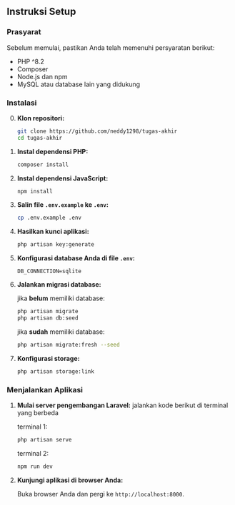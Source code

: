 ## Instruksi Setup

### Prasyarat

Sebelum memulai, pastikan Anda telah memenuhi persyaratan berikut:

-   PHP ^8.2
-   Composer
-   Node.js dan npm
-   MySQL atau database lain yang didukung

### Instalasi

0. **Klon repositori:**

    ```sh
    git clone https://github.com/neddy1298/tugas-akhir
    cd tugas-akhir
    ```

1. **Instal dependensi PHP:**

    ```sh
    composer install
    ```

2. **Instal dependensi JavaScript:**

    ```sh
    npm install
    ```

3. **Salin file `.env.example` ke `.env`:**

    ```sh
    cp .env.example .env
    ```

4. **Hasilkan kunci aplikasi:**

    ```sh
    php artisan key:generate
    ```

5. **Konfigurasi database Anda di file `.env`:**

    ```env
    DB_CONNECTION=sqlite
    ```

6. **Jalankan migrasi database:**

    jika <b>belum</b> memiliki database:

    ```sh
    php artisan migrate
    php artisan db:seed
    ```

    jika <b>sudah</b> memiliki database:

    ```sh
    php artisan migrate:fresh --seed
    ```

7. **Konfigurasi storage:**

    ```sh
    php artisan storage:link
    ```

### Menjalankan Aplikasi

1.  **Mulai server pengembangan Laravel:**
    jalankan kode berikut di terminal yang berbeda

    terminal 1:

    ```sh
    php artisan serve
    ```

    terminal 2:

    ```sh
    npm run dev
    ```

2.  **Kunjungi aplikasi di browser Anda:**

    Buka browser Anda dan pergi ke `http://localhost:8000`.
